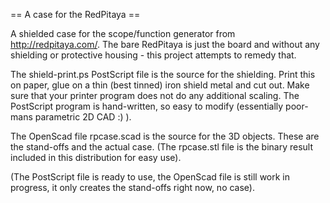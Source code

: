 == A case for the RedPitaya ==

A shielded case for the scope/function generator from http://redpitaya.com/.
The bare RedPitaya is just the board and without any shielding or protective
housing - this project attempts to remedy that.

The shield-print.ps PostScript file is the source for the shielding.
Print this on paper, glue on a thin (best tinned) iron shield metal and cut out.
Make sure that your printer program does not do any additional scaling.
The PostScript program is hand-written, so easy to modify (essentially
poor-mans parametric 2D CAD :) ).

The OpenScad file rpcase.scad is the source for the 3D objects. These are the
stand-offs and the actual case.
(The rpcase.stl file is the binary result included in this distribution for
easy use).

(The PostScript file is ready to use, the OpenScad file is still work in
progress, it only creates the stand-offs right now, no case).
